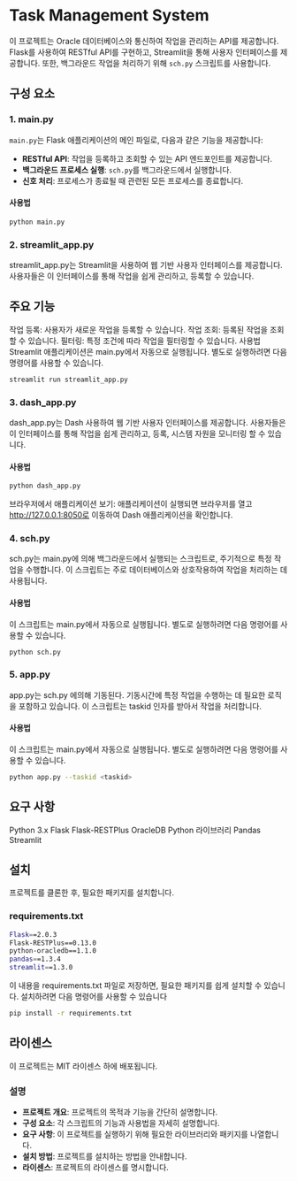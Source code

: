 # Task Management System

이 프로젝트는 Oracle 데이터베이스와 통신하여 작업을 관리하는 API를 제공합니다. Flask를 사용하여 RESTful API를 구현하고, Streamlit을 통해 사용자 인터페이스를 제공합니다. 또한, 백그라운드 작업을 처리하기 위해 `sch.py` 스크립트를 사용합니다.

## 구성 요소

### 1. main.py

`main.py`는 Flask 애플리케이션의 메인 파일로, 다음과 같은 기능을 제공합니다:

- **RESTful API**: 작업을 등록하고 조회할 수 있는 API 엔드포인트를 제공합니다.
- **백그라운드 프로세스 실행**: `sch.py`를 백그라운드에서 실행합니다.
- **신호 처리**: 프로세스가 종료될 때 관련된 모든 프로세스를 종료합니다.

#### 사용법

```bash
python main.py
```
### 2. streamlit_app.py
streamlit_app.py는 Streamlit을 사용하여 웹 기반 사용자 인터페이스를 제공합니다. 사용자들은 이 인터페이스를 통해 작업을 쉽게 관리하고, 등록할 수 있습니다.

## 주요 기능
작업 등록: 사용자가 새로운 작업을 등록할 수 있습니다.
작업 조회: 등록된 작업을 조회할 수 있습니다.
필터링: 특정 조건에 따라 작업을 필터링할 수 있습니다.
사용법
Streamlit 애플리케이션은 main.py에서 자동으로 실행됩니다. 별도로 실행하려면 다음 명령어를 사용할 수 있습니다.

```bash
streamlit run streamlit_app.py
```
### 3. dash_app.py
dash_app.py는 Dash 사용하여 웹 기반 사용자 인터페이스를 제공합니다. 사용자들은 이 인터페이스를 통해 작업을 쉽게 관리하고, 등록, 시스템 자원을 모니터링 할 수 있습니다.

#### 사용법
```bash
python dash_app.py
```
브라우저에서 애플리케이션 보기:
애플리케이션이 실행되면 브라우저를 열고 http://127.0.0.1:8050로 이동하여 Dash 애플리케이션을 확인합니다.

### 4. sch.py
sch.py는 main.py에 의해 백그라운드에서 실행되는 스크립트로, 주기적으로 특정 작업을 수행합니다. 이 스크립트는 주로 데이터베이스와 상호작용하여 작업을 처리하는 데 사용됩니다.

#### 사용법
이 스크립트는 main.py에서 자동으로 실행됩니다. 별도로 실행하려면 다음 명령어를 사용할 수 있습니다.

```bash
python sch.py
```
### 5. app.py
app.py는 sch.py 에의해 기동된다. 기동시간에 특정 작업을 수행하는 데 필요한 로직을 포함하고 있습니다. 이 스크립트는 taskid 인자를 받아서 작업을 처리합니다.

#### 사용법
이 스크립트는 main.py에서 자동으로 실행됩니다. 별도로 실행하려면 다음 명령어를 사용할 수 있습니다.

```bash
python app.py --taskid <taskid>
```
## 요구 사항
Python 3.x
Flask
Flask-RESTPlus
OracleDB Python 라이브러리
Pandas
Streamlit

## 설치
프로젝트를 클론한 후, 필요한 패키지를 설치합니다.

### requirements.txt
```bash
Flask==2.0.3
Flask-RESTPlus==0.13.0
python-oracledb==1.1.0
pandas==1.3.4
streamlit==1.3.0
```
이 내용을 requirements.txt 파일로 저장하면, 필요한 패키지를 쉽게 설치할 수 있습니다. 설치하려면 다음 명령어를 사용할 수 있습니다

```bash
pip install -r requirements.txt
```
## 라이센스
이 프로젝트는 MIT 라이센스 하에 배포됩니다.


### 설명

- **프로젝트 개요**: 프로젝트의 목적과 기능을 간단히 설명합니다.
- **구성 요소**: 각 스크립트의 기능과 사용법을 자세히 설명합니다.
- **요구 사항**: 이 프로젝트를 실행하기 위해 필요한 라이브러리와 패키지를 나열합니다.
- **설치 방법**: 프로젝트를 설치하는 방법을 안내합니다.
- **라이센스**: 프로젝트의 라이센스를 명시합니다.
